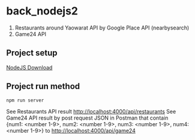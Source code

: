 # back_nodejs2
1. Restaurants around Yaowarat API by Google Place API (nearbysearch)
2. Game24 API

## Project setup
[NodeJS Download](https://nodejs.org)  
## Project run method
```
npm run server
```
See Restaurants API result [http://localhost:4000/api/restaurants](http://localhost:4000/api/restaurants)
See Game24 API result by post request JSON in Postman that contain  
{num1: <number 1-9>, num2: <number 1-9>, num3: <number 1-9>, num4: <number 1-9>} to [http://localhost:4000/api/game24](http://localhost:4000/api/game24)
